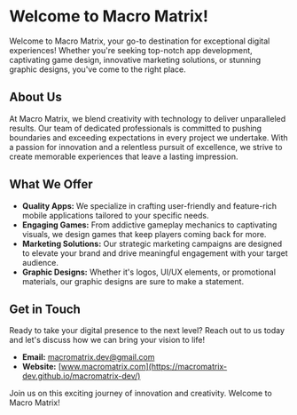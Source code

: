 # Welcome to Macro Matrix!

Welcome to Macro Matrix, your go-to destination for exceptional digital experiences! Whether you're seeking top-notch app development, captivating game design, innovative marketing solutions, or stunning graphic designs, you've come to the right place.

## About Us

At Macro Matrix, we blend creativity with technology to deliver unparalleled results. Our team of dedicated professionals is committed to pushing boundaries and exceeding expectations in every project we undertake. With a passion for innovation and a relentless pursuit of excellence, we strive to create memorable experiences that leave a lasting impression.

## What We Offer

- **Quality Apps:** We specialize in crafting user-friendly and feature-rich mobile applications tailored to your specific needs.
- **Engaging Games:** From addictive gameplay mechanics to captivating visuals, we design games that keep players coming back for more.
- **Marketing Solutions:** Our strategic marketing campaigns are designed to elevate your brand and drive meaningful engagement with your target audience.
- **Graphic Designs:** Whether it's logos, UI/UX elements, or promotional materials, our graphic designs are sure to make a statement.

## Get in Touch

Ready to take your digital presence to the next level? Reach out to us today and let's discuss how we can bring your vision to life!

- **Email:** macromatrix.dev@gmail.com
- **Website:** [www.macromatrix.com](https://macromatrix-dev.github.io/macromatrix-dev/)

Join us on this exciting journey of innovation and creativity. Welcome to Macro Matrix!
